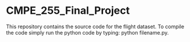 # CMPE_255_Final_Project
This repository contains the source code for the flight dataset. To compile the code simply run the python code by typing: python filename.py. 
